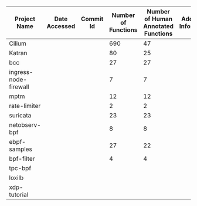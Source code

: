 | Project Name          | Date Accessed | Commit Id | Number of Functions | Number of Human  Annotated Functions | Additional Information |Repository |
|-----------------------|---------------|-----------|---------------------|--------------------------------------|------------------------|-----------|
| Cilium                |               |           | 690                 | 47                                   |                        |           |
| Katran                |               |           | 80                  | 25                                   |                        |           |
| bcc                   |               |           | 27                  | 27                                   |                        |           |
| ingress-node-firewall |               |           | 7                   | 7                                    |                        |           |
| mptm                  |               |           | 12                  | 12                                   |                        |           |
| rate-limiter          |               |           | 2                   | 2                                    |                        |           |
| suricata              |               |           | 23                  | 23                                   |                        |           |
| netobserv-bpf         |               |           | 8                   | 8                                    |                        |           |
| ebpf-samples          |               |           | 27                  | 22                                   |                        |           |
| bpf-filter            |               |           | 4                   | 4                                    |                        |           |
| tpc-bpf               |               |           |                     |                                      |                        |           |
| loxilb                |               |           |                     |                                      |                        |           |
| xdp-tutorial          |               |           |                     |                                      |                        |           |